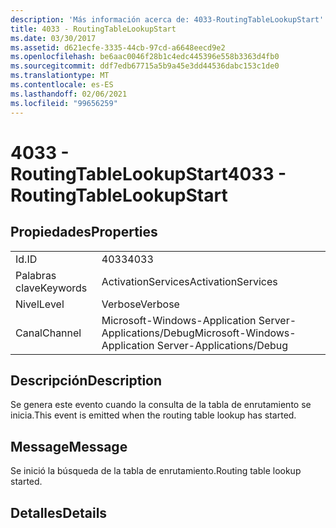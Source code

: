 ```yaml
---
description: 'Más información acerca de: 4033-RoutingTableLookupStart'
title: 4033 - RoutingTableLookupStart
ms.date: 03/30/2017
ms.assetid: d621ecfe-3335-44cb-97cd-a6648eecd9e2
ms.openlocfilehash: be6aac0046f28b1c4edc445396e558b3363d4fb0
ms.sourcegitcommit: ddf7edb67715a5b9a45e3dd44536dabc153c1de0
ms.translationtype: MT
ms.contentlocale: es-ES
ms.lasthandoff: 02/06/2021
ms.locfileid: "99656259"
---
```

# <a name="4033---routingtablelookupstart"></a><span data-ttu-id="7cccf-103">4033 - RoutingTableLookupStart</span><span class="sxs-lookup"><span data-stu-id="7cccf-103">4033 - RoutingTableLookupStart</span></span>

## <a name="properties"></a><span data-ttu-id="7cccf-104">Propiedades</span><span class="sxs-lookup"><span data-stu-id="7cccf-104">Properties</span></span>  
  
|||  
|-|-|  
|<span data-ttu-id="7cccf-105">Id.</span><span class="sxs-lookup"><span data-stu-id="7cccf-105">ID</span></span>|<span data-ttu-id="7cccf-106">4033</span><span class="sxs-lookup"><span data-stu-id="7cccf-106">4033</span></span>|  
|<span data-ttu-id="7cccf-107">Palabras clave</span><span class="sxs-lookup"><span data-stu-id="7cccf-107">Keywords</span></span>|<span data-ttu-id="7cccf-108">ActivationServices</span><span class="sxs-lookup"><span data-stu-id="7cccf-108">ActivationServices</span></span>|  
|<span data-ttu-id="7cccf-109">Nivel</span><span class="sxs-lookup"><span data-stu-id="7cccf-109">Level</span></span>|<span data-ttu-id="7cccf-110">Verbose</span><span class="sxs-lookup"><span data-stu-id="7cccf-110">Verbose</span></span>|  
|<span data-ttu-id="7cccf-111">Canal</span><span class="sxs-lookup"><span data-stu-id="7cccf-111">Channel</span></span>|<span data-ttu-id="7cccf-112">Microsoft-Windows-Application Server-Applications/Debug</span><span class="sxs-lookup"><span data-stu-id="7cccf-112">Microsoft-Windows-Application Server-Applications/Debug</span></span>|  
  
## <a name="description"></a><span data-ttu-id="7cccf-113">Descripción</span><span class="sxs-lookup"><span data-stu-id="7cccf-113">Description</span></span>  

 <span data-ttu-id="7cccf-114">Se genera este evento cuando la consulta de la tabla de enrutamiento se inicia.</span><span class="sxs-lookup"><span data-stu-id="7cccf-114">This event is emitted when the routing table lookup has started.</span></span>  
  
## <a name="message"></a><span data-ttu-id="7cccf-115">Message</span><span class="sxs-lookup"><span data-stu-id="7cccf-115">Message</span></span>  

 <span data-ttu-id="7cccf-116">Se inició la búsqueda de la tabla de enrutamiento.</span><span class="sxs-lookup"><span data-stu-id="7cccf-116">Routing table lookup started.</span></span>  
  
## <a name="details"></a><span data-ttu-id="7cccf-117">Detalles</span><span class="sxs-lookup"><span data-stu-id="7cccf-117">Details</span></span>
